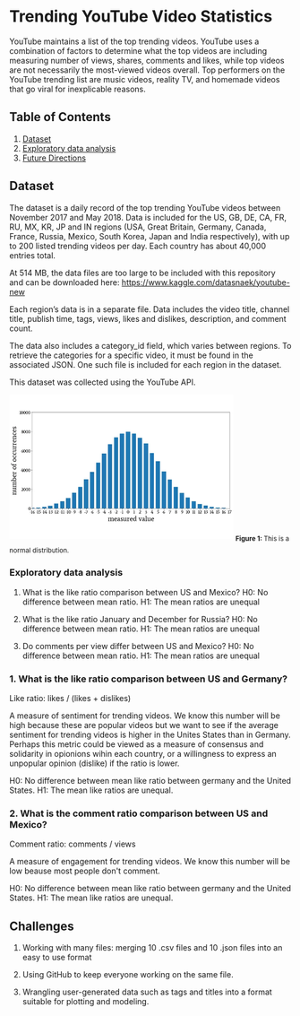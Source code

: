 # Trending YouTube Video Statistics

YouTube maintains a list of the top trending videos. YouTube uses a combination of factors to determine what the top videos are including measuring number of views, shares, comments and likes, while top videos are not necessarily the most-viewed videos overall. Top performers on the YouTube trending list are music videos, reality TV, and homemade videos that go viral for inexplicable reasons.

## Table of Contents
1. [Dataset](#dataset)
2. [Exploratory data analysis](#eda)
2. [Future Directions](#future-directions)

## Dataset

The dataset is a daily record of the top trending YouTube videos between November 2017 and May 2018. Data is included for the US, GB, DE, CA, FR, RU, MX, KR, JP and IN regions (USA, Great Britain, Germany, Canada, France, Russia, Mexico, South Korea, Japan and India respectively), with up to 200 listed trending videos per day. Each country has about 40,000 entries total.

At 514 MB, the data files are too large to be included with this repository and can be downloaded here: https://www.kaggle.com/datasnaek/youtube-new

Each region’s data is in a separate file. Data includes the video title, channel title, publish time, tags, views, likes and dislikes, description, and comment count.

The data also includes a category_id field, which varies between regions. To retrieve the categories for a specific video, it must be found in the associated JSON. One such file is included for each region in the dataset.

This dataset was collected using the YouTube API.

<img alt="Normal distribution" src="images/n.png" width='400'>  
<sub><b>Figure 1: </b> This is a normal distribution. </sub>   

### Exploratory data analysis

1. What is the like ratio comparison between US and Mexico?
H0: No difference between mean ratio.
H1: The mean ratios are unequal

2. What is the like ratio January and December for Russia?
H0: No difference between mean ratio.
H1: The mean ratios are unequal

3. Do comments per view differ between US and Mexico?
H0: No difference between mean ratio.
H1: The mean ratios are unequal

### 1. What is the like ratio comparison between US and Germany?

Like ratio: likes / (likes + dislikes)

A measure of sentiment for trending videos. We know this number will be high because these are popular videos but we want to see if the average sentiment for trending videos is higher in the Unites States than in Germany. Perhaps this metric could be viewed as a measure of consensus and solidarity in opionions wihin each country, or a willingness to express an unpopular opinion (dislike) if the ratio is lower.

H0: No difference between mean like ratio between germany and the United States.
H1: The mean like ratios are unequal.

### 2. What is the comment ratio comparison between US and Mexico?

Comment ratio: comments / views

A measure of engagement for trending videos. We know this number will be low beause most people don't comment.

H0: No difference between mean like ratio between germany and the United States.
H1: The mean like ratios are unequal.

## Challenges

1. Working with many files: merging 10 .csv files and 10 .json files into an easy to use format

2. Using GitHub to keep everyone working on the same file.

3. Wrangling user-generated data such as tags and titles into a format suitable for plotting and modeling.
